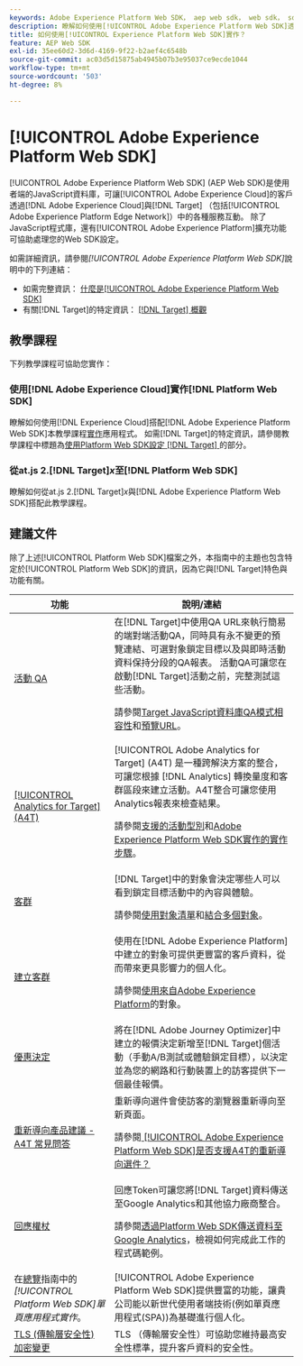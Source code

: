 ```yaml
---
keywords: Adobe Experience Platform Web SDK， aep web sdk， web sdk， sdk， adobe experience cloud，平台邊緣網路， adobe experience platform edge network， edge network， aep edge network， Adobe Experience Platform Web SDK0
description: 瞭解如何使用[!UICONTROL Adobe Experience Platform Web SDK]透過[!UICONTROL Adobe Experience Cloud]與[!UICONTROL AEP Edge Network]中的各種服務互動。
title: 如何使用[!UICONTROL Experience Platform Web SDK]實作？
feature: AEP Web SDK
exl-id: 35ee60d2-3d6d-4169-9f22-b2aef4c6548b
source-git-commit: ac03d5d15875ab4945b07b3e95037ce9ecde1044
workflow-type: tm+mt
source-wordcount: '503'
ht-degree: 8%

---
```


# [!UICONTROL Adobe Experience Platform Web SDK]

[!UICONTROL Adobe Experience Platform Web SDK] (AEP Web SDK)是使用者端的JavaScript資料庫，可讓[!UICONTROL Adobe Experience Cloud]的客戶透過[!DNL Adobe Experience Cloud]與[!DNL Target] （包括[!UICONTROL Adobe Experience Platform Edge Network]）中的各種服務互動。 除了JavaScript程式庫，還有[!UICONTROL Adobe Experience Platform]擴充功能可協助處理您的Web SDK設定。

如需詳細資訊，請參閱&#x200B;*[!UICONTROL Adobe Experience Platform Web SDK]*&#x200B;說明中的下列連結：

* 如需完整資訊： [什麼是[!UICONTROL Adobe Experience Platform Web SDK]](https://experienceleague.adobe.com/docs/experience-platform/edge/home.html)
* 有關[!DNL Target]的特定資訊： [[!DNL Target] 概觀](https://experienceleague.adobe.com/docs/experience-platform/edge/personalization/adobe-target/target-overview.html)

## 教學課程

下列教學課程可協助您實作：

### 使用[!DNL Adobe Experience Cloud]實作[!DNL Platform Web SDK]

瞭解如何使用[!DNL Experience Cloud]搭配[!DNL Adobe Experience Platform Web SDK]本教學課程[實作](https://experienceleague.adobe.com/docs/platform-learn/implement-web-sdk/overview.html)應用程式。 如需[!DNL Target]的特定資訊，請參閱教學課程中標題為[使用Platform Web SDK設定 [!DNL Target] ](https://experienceleague.adobe.com/docs/platform-learn/implement-web-sdk/applications-setup/setup-target.html)的部分。

### 從at.js 2.[!DNL Target]*x*&#x200B;至[!DNL Platform Web SDK]

瞭解如何從at.js 2.[!DNL Target]*x*&#x200B;與[!DNL Adobe Experience Platform Web SDK]搭配此教學課程[](https://experienceleague.adobe.com/docs/platform-learn/migrate-target-to-websdk/introduction.html)。

## 建議文件

除了上述[!UICONTROL Platform Web SDK]檔案之外，本指南中的主題也包含特定於[!UICONTROL Platform Web SDK]的資訊，因為它與[!DNL Target]特色與功能有關。

| 功能 | 說明/連結 |
| --- | --- |
| [活動 QA](https://experienceleague.adobe.com/docs/target/using/activities/activity-qa/activity-qa.html) | 在[!DNL Target]中使用QA URL來執行簡易的端對端活動QA，同時具有永不變更的預覽連結、可選對象鎖定目標以及與即時活動資料保持分段的QA報表。 活動QA可讓您在啟動[!DNL Target]活動之前，完整測試這些活動。<p>請參閱[Target JavaScript資料庫QA模式相容性](https://experienceleague.adobe.com/docs/target/using/activities/activity-qa/activity-qa.html#compatibility)和[預覽URL](https://experienceleague.adobe.com/docs/target/using/activities/activity-qa/activity-qa.html#preview)。 |
| [[!UICONTROL Analytics for Target] (A4T)](https://experienceleague.adobe.com/docs/target/using/integrate/a4t/a4t.html) | [!UICONTROL Adobe Analytics for Target] (A4T) 是一種跨解決方案的整合，可讓您根據 [!DNL Analytics] 轉換量度和客群區段來建立活動。A4T整合可讓您使用Analytics報表來檢查結果。<p>請參閱[支援的活動型別](https://experienceleague.adobe.com/docs/target/using/integrate/a4t/a4t.html#section_F487896214BF4803AF78C552EF1669AA)和[Adobe Experience Platform Web SDK實作的實作步驟](https://experienceleague.adobe.com/docs/target/using/integrate/a4t/a4timplementation.html#platform)。 |
| [客群](https://experienceleague.adobe.com/docs/target/using/audiences/target.html) | [!DNL Target]中的對象會決定哪些人可以看到鎖定目標活動中的內容與體驗。<p>請參閱[使用對象清單](https://experienceleague.adobe.com/docs/target/using/audiences/create-audiences/audiences.html#use-list)和[結合多個對象](https://experienceleague.adobe.com/docs/target/using/audiences/combining-multiple-audiences.html)。 |
| [建立客群](https://experienceleague.adobe.com/docs/target/using/audiences/create-audiences/audiences.html??lang=zh-Hant) | 使用在[!DNL Adobe Experience Platform]中建立的對象可提供更豐富的客戶資料，從而帶來更具影響力的個人化。<p>請參閱[使用來自Adobe Experience Platform](https://experienceleague.adobe.com/docs/target/using/audiences/create-audiences/audiences.html#aep)的對象。 |
| [優惠決定](https://experienceleague.adobe.com/docs/target/using/integrate/ajo/offer-decision.html) | 將在[!DNL Adobe Journey Optimizer]中建立的報價決定新增至[!DNL Target]個活動（手動A/B測試或體驗鎖定目標），以決定並為您的網路和行動裝置上的訪客提供下一個最佳報價。 |
| [重新導向產品建議 - A4T 常見問答](https://experienceleague.adobe.com/docs/target/using/integrate/a4t/a4t-faq/a4t-faq-redirect-offers.html) | 重新導向選件會使訪客的瀏覽器重新導向至新頁面。<p>請參閱[ [!UICONTROL Adobe Experience Platform Web SDK]是否支援A4T的重新導向選件？](https://experienceleague.adobe.com/docs/target/using/integrate/a4t/a4t-faq/a4t-faq-redirect-offers.html#platform) |
| [回應權杖](https://experienceleague.adobe.com/docs/target/using/administer/response-tokens.html) | 回應Token可讓您將[!DNL Target]資料傳送至Google Analytics和其他協力廠商整合。<p>請參閱[透過Platform Web SDK傳送資料至Google Analytics](https://experienceleague.adobe.com/docs/target/using/administer/response-tokens.html#sending-data-to-google-analytics-via-platform-web-sdk)，檢視如何完成此工作的程式碼範例。 |
| 在[總覽](https://experienceleague.adobe.com/docs/experience-platform/edge/personalization/adobe-target/spa-implementation.html)指南中的&#x200B;*[!UICONTROL Platform Web SDK]單頁應用程式實作*。 | [!UICONTROL Adobe Experience Platform Web SDK]提供豐富的功能，讓貴公司能以新世代使用者端技術(例如單頁應用程式(SPA))為基礎進行個人化。 |
| [TLS (傳輸層安全性) 加密變更](/help/dev/before-implement/tls-transport-layer-security-encryption.md) | TLS （傳輸層安全性）可協助您維持最高安全性標準，提升客戶資料的安全性。 |
